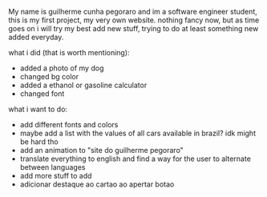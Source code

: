 My name is guilherme cunha pegoraro and im a software engineer student, this is my first project, my very own website.
nothing fancy now, but as time goes on i will try my best add new stuff, trying to do at least something new added everyday.

what i did (that is worth mentioning):
- added a photo of my dog
- changed bg color
- added a ethanol or gasoline calculator 
- changed font

what i want to do:
- add different fonts and colors
- maybe add a list with the values of all cars available in brazil? idk might be hard tho
- add an animation to "site do guilherme pegoraro"
- translate everything to english and find a way for the user to alternate between languages
- add more stuff to add
- adicionar destaque ao cartao ao apertar botao
